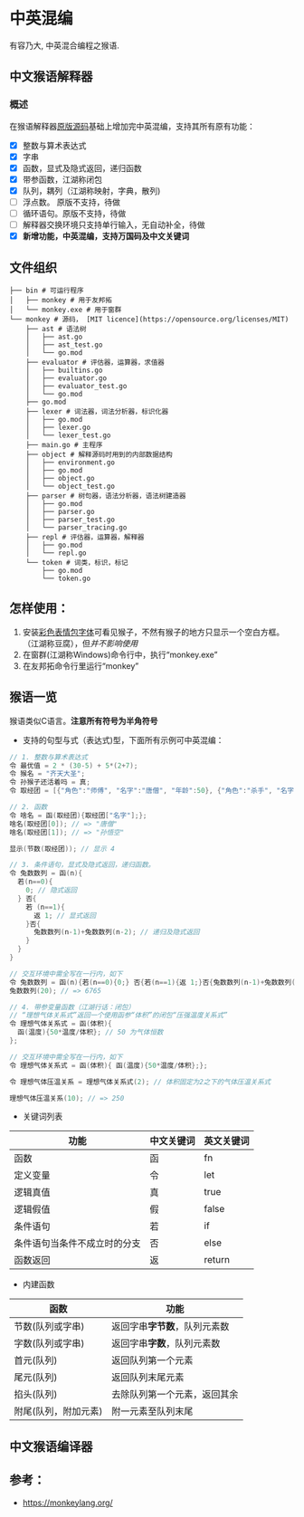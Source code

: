 # 中英混编
有容乃大, 中英混合编程之猴语.

## 中文猴语解释器
### 概述
在猴语解释器[原版源码](https://monkeylang.org/)基础上增加完中英混编，支持其所有原有功能：
- [x] 整数与算术表达式
- [x] 字串
- [x] 函数，显式及隐式返回，递归函数
- [x] 带参函数，江湖称闭包
- [x] 队列，耦列（江湖称映射，字典，散列)
- [ ] 浮点数。 原版不支持，待做
- [ ] 循环语句。原版不支持，待做
- [ ] 解释器交换环境只支持单行输入，无自动补全，待做
- [x] **新增功能，中英混编，支持万国码及中文关键词**

## 文件组织
```
├── bin # 可运行程序
│   ├── monkey # 用于友邦拓
│   └── monkey.exe # 用于窗群
└── monkey # 源码， [MIT licence](https://opensource.org/licenses/MIT)
    ├── ast # 语法树
    │   ├── ast.go
    │   ├── ast_test.go
    │   └── go.mod
    ├── evaluator # 评估器，运算器，求值器
    │   ├── builtins.go
    │   ├── evaluator.go
    │   ├── evaluator_test.go
    │   └── go.mod
    ├── go.mod
    ├── lexer # 词法器，词法分析器，标识化器
    │   ├── go.mod
    │   ├── lexer.go
    │   └── lexer_test.go
    ├── main.go # 主程序
    ├── object # 解释源码时用到的内部数据结构
    │   ├── environment.go
    │   ├── go.mod
    │   ├── object.go
    │   └── object_test.go
    ├── parser # 树句器，语法分析器，语法树建造器
    │   ├── go.mod
    │   ├── parser.go
    │   ├── parser_test.go
    │   └── parser_tracing.go
    ├── repl # 评估器，运算器，解释器
    │   ├── go.mod
    │   └── repl.go
    └── token # 词类，标识，标记
        ├── go.mod
        └── token.go
```

## 怎样使用：
1. 安装[彩色表情包字体](https://www.google.com/get/noto/help/emoji/)可看见猴子，不然有猴子的地方只显示一个空白方框。（江湖称豆腐），但*并不影响使用*
2. 在窗群(江湖称Windows)命令行中，执行“monkey.exe”
3. 在友邦拓命令行里运行“monkey”

## 猴语一览

猴语类似C语言。**注意所有符号为半角符号**

* 支持的句型与式（表达式)型，下面所有示例可中英混编：

```c
// 1. 整数与算术表达式
令 最优值 = 2 * (30-5) + 5*(2+7);
令 猴名 = "齐天大圣";
令 孙猴子还活着吗 = 真;
令 取经团 = [{"角色":"师傅", "名字":"唐僧", "年龄":50}, {"角色":"杀手", "名字":"孙悟空", "年龄":1500}, {"角色":"食客", "名字":"猪八戒", "年龄":600}, {"角色":"挑夫", "名字":"沙悟净", "年龄":700}];

// 2. 函数
令 啥名 = 函(取经团){取经团["名字"];};
啥名(取经团[0]); // => "唐僧"
啥名(取经团[1]); // => "孙悟空"

显示(节数(取经团)); // 显示 4

// 3. 条件语句，显式及隐式返回，递归函数。
令 兔数数列 = 函(n){
  若(n==0){
    0; // 隐式返回
  } 否{
    若 (n==1){
      返 1; // 显式返回
    }否{
      兔数数列(n-1)+兔数数列(n-2); // 递归及隐式返回
    }
  }
}

// 交互环境中需全写在一行内，如下
令 兔数数列 = 函(n){若(n==0){0;} 否{若(n==1){返 1;}否{兔数数列(n-1)+兔数数列(n-2);}}}
兔数数列(20); // => 6765

// 4. 带参变量函数（江湖行话：闭包）
// “理想气体关系式”返回一个使用函参“体积”的闭包“压强温度关系式”
令 理想气体关系式 = 函(体积){
  函(温度){50*温度/体积}; // 50 为气体恒数
};

// 交互环境中需全写在一行内，如下
令 理想气体关系式 = 函(体积){ 函(温度){50*温度/体积};};

令 理想气体压温关系 = 理想气体关系式(2); // 体积固定为2之下的气体压温关系式

理想气体压温关系(10); // => 250

```
* 关键词列表

| 功能 | 中文关键词 | 英文关键词 |
| ---- | --------- | --------- |
| 函数 |	函 |   fn   |
| 定义变量 |	令 |    let   |
| 逻辑真值 |	真 |    true  |
| 逻辑假值 |	假 |    false |
| 条件语句 |	若 |    if    |
| 条件语句当条件不成立时的分支 |	否 |    else  |
| 函数返回 |	返 |    return |	 
	 

* 内建函数

| 函数 | 功能 |
| ----- | ----- |
| 节数(队列或字串) | 返回字串**字节数**，队列元素数 |
| 字数(队列或字串) | 返回字串**字数**，队列元素数 |
| 首元(队列) | 返回队列第一个元素 |
| 尾元(队列) | 返回队列末尾元素 |
| 掐头(队列) | 去除队列第一个元素，返回其余  |
| 附尾(队列，附加元素) | 附一元素至队列末尾 |


## 中文猴语编译器

## 参考：
* https://monkeylang.org/
